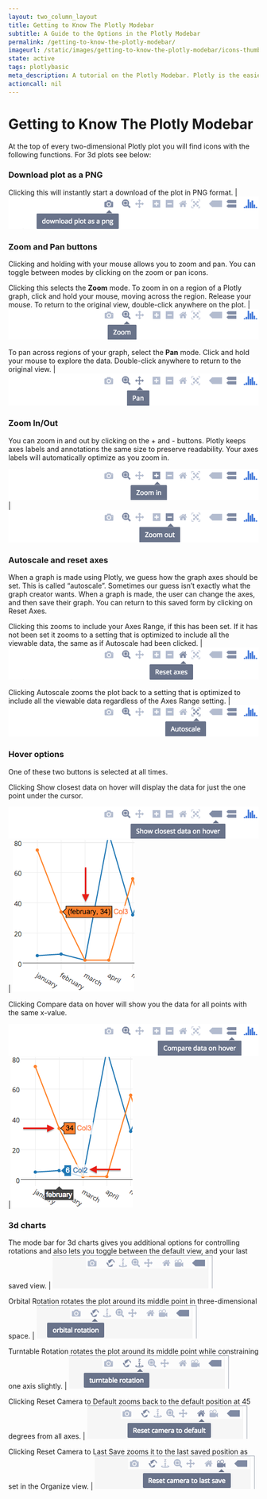 ```yaml
---
layout: two_column_layout
title: Getting to Know The Plotly Modebar
subtitle: A Guide to the Options in the Plotly Modebar
permalink: /getting-to-know-the-plotly-modebar/
imageurl: /static/images/getting-to-know-the-plotly-modebar/icons-thumb.png
state: active
tags: plotlybasic
meta_description: A tutorial on the Plotly Modebar. Plotly is the easiest and fastest way to make and share graphs online.
actioncall: nil
---
```


# Getting to Know The Plotly Modebar

At the top of every two-dimensional Plotly plot you will find icons with the following functions. For 3d plots see below:

### Download plot as a PNG

Clicking this will instantly start a download of the plot in PNG format.  | ![Download plot as a PNG](/static/images/getting-to-know-the-plotly-modebar/download-plot-as-a-png.png)

### Zoom and Pan buttons

Clicking and holding with your mouse allows you to zoom and pan. You can toggle between modes by clicking on the zoom or pan icons.

Clicking this selects the **Zoom** mode. To zoom in on a region of a Plotly graph, click and hold your mouse, moving across the region. Release your mouse. To return to the original view, double-click anywhere on the plot. | ![Zoom](/static/images/getting-to-know-the-plotly-modebar/zoom.png)

To pan across regions of your graph, select the **Pan** mode. Click and hold your mouse to explore the data. Double-click anywhere to return to the original view. | ![Pan](/static/images/getting-to-know-the-plotly-modebar/pan.png)

### Zoom In/Out

You can zoom in and out by clicking on the + and - buttons. Plotly keeps axes labels and annotations the same size to preserve readability. Your axes labels will automatically optimize as you zoom in.

![Zoom In](/static/images/getting-to-know-the-plotly-modebar/zoom-in.png)  | ![Zoom Out](/static/images/getting-to-know-the-plotly-modebar/zoom-out.png)

### Autoscale and reset axes

When a graph is made using Plotly, we guess how the graph axes should be set. This is called “autoscale”. Sometimes our guess isn’t exactly what the graph creator wants. When a graph is made, the user can change the axes, and then save their graph. You can return to this saved form by clicking on Reset Axes.

Clicking this zooms to include your Axes Range, if this has been set. If it has not been set it zooms to a setting that is optimized to include all the viewable data, the same as if Autoscale had been clicked.  | ![Reset Axes](/static/images/getting-to-know-the-plotly-modebar/reset-axes.png)

Clicking Autoscale zooms the plot back to a setting that is optimized to include all the viewable data regardless of the Axes Range setting. | ![Autoscale](/static/images/getting-to-know-the-plotly-modebar/autoscale.png)

### Hover options

One of these two buttons is selected at all times.

Clicking Show closest data on hover will display the data for just the one point under the cursor.

![Show Closest Data Button](/static/images/getting-to-know-the-plotly-modebar/show-closest-data-button.png)| ![Show Closest Data](/static/images/getting-to-know-the-plotly-modebar/show-closest-data.png)

Clicking Compare data on hover will show you the data for all points with the same x-value.

![Compare Data on Hover Button](/static/images/getting-to-know-the-plotly-modebar/compare-data-on-hover-button.png)|![Compare Data on Hover](/static/images/getting-to-know-the-plotly-modebar/compare-data-on-hover.png)

### 3d charts

The mode bar for 3d charts gives you additional options for controlling rotations and also lets you toggle between the default view, and your last saved view. | ![3d Buttons](/static/images/getting-to-know-the-plotly-modebar/3d-buttons.png)

Orbital Rotation rotates the plot around its middle point in three-dimensional space. | ![Orbital Rotation](/static/images/getting-to-know-the-plotly-modebar/orbital-rotation.png)

Turntable Rotation rotates the plot around its middle point while constraining one axis slightly. | ![Turntable Rotation](/static/images/getting-to-know-the-plotly-modebar/turntable-rotation.png)

Clicking Reset Camera to Default zooms back to the default position at 45 degrees from all axes. | ![Reset Camera to Default](/static/images/getting-to-know-the-plotly-modebar/reset-camera-default.png)

Clicking Reset Camera to Last Save zooms it to the last saved position as set in the Organize view. | ![Reset Camera to Last Save](/static/images/getting-to-know-the-plotly-modebar/reset-camera-last-save.png)
